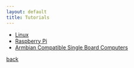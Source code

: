 ```yaml
---
layout: default
title: Tutorials
---
```


*   [Linux](./linux/)
*   [Raspberry Pi](./raspberry_pi/)
*   [Armbian Compatible Single Board Computers](./armbian_boards/)

[back](../)

